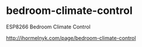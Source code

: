 # bedroom-climate-control
ESP8266 Bedroom Climate Control

http://ihormelnyk.com/page/bedroom-climate-control
